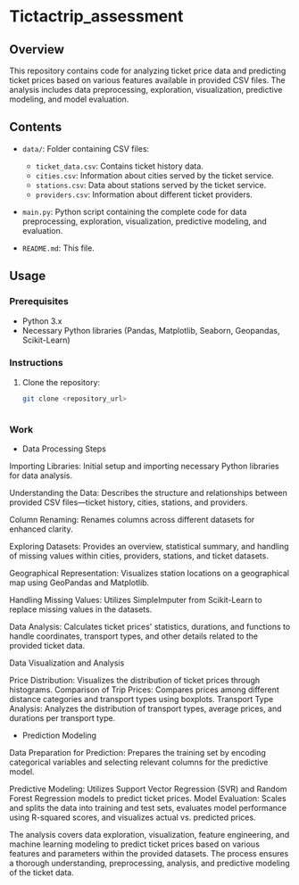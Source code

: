 # Tictactrip_assessment
## Overview

This repository contains code for analyzing ticket price data and predicting ticket prices based on various features available in provided CSV files. The analysis includes data preprocessing, exploration, visualization, predictive modeling, and model evaluation.

## Contents

- `data/`: Folder containing CSV files:
  - `ticket_data.csv`: Contains ticket history data.
  - `cities.csv`: Information about cities served by the ticket service.
  - `stations.csv`: Data about stations served by the ticket service.
  - `providers.csv`: Information about different ticket providers.

- `main.py`: Python script containing the complete code for data preprocessing, exploration, visualization, predictive modeling, and evaluation.

- `README.md`: This file.

## Usage

### Prerequisites

- Python 3.x
- Necessary Python libraries (Pandas, Matplotlib, Seaborn, Geopandas, Scikit-Learn)

### Instructions

1. Clone the repository:

   ```bash
   git clone <repository_url>



### Work 
* Data Processing Steps
  
Importing Libraries: Initial setup and importing necessary Python libraries for data analysis.

Understanding the Data: Describes the structure and relationships between provided CSV files—ticket history, cities, stations, and providers.

Column Renaming: Renames columns across different datasets for enhanced clarity.

Exploring Datasets: Provides an overview, statistical summary, and handling of missing values within cities, providers, stations, and ticket datasets.

Geographical Representation: Visualizes station locations on a geographical map using GeoPandas and Matplotlib.

Handling Missing Values: Utilizes SimpleImputer from Scikit-Learn to replace missing values in the datasets.

Data Analysis: Calculates ticket prices' statistics, durations, and functions to handle coordinates, transport types, and other details related to the provided ticket data.

Data Visualization and Analysis

Price Distribution: Visualizes the distribution of ticket prices through histograms.
Comparison of Trip Prices: Compares prices among different distance categories and transport types using boxplots.
Transport Type Analysis: Analyzes the distribution of transport types, average prices, and durations per transport type.

* Prediction Modeling

Data Preparation for Prediction: Prepares the training set by encoding categorical variables and selecting relevant columns for the predictive model.

Predictive Modeling: Utilizes Support Vector Regression (SVR) and Random Forest Regression models to predict ticket prices.
Model Evaluation: Scales and splits the data into training and test sets, evaluates model performance using R-squared scores, and visualizes actual vs. predicted prices.



The analysis covers data exploration, visualization, feature engineering, and machine learning modeling to predict ticket prices based on various features and parameters within the provided datasets. The process ensures a thorough understanding, preprocessing, analysis, and predictive modeling of the ticket data.
